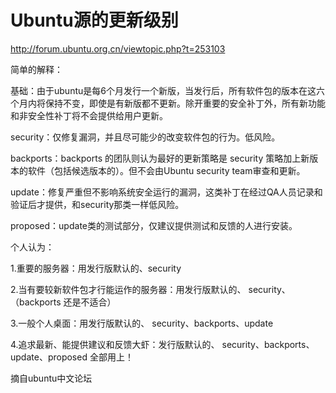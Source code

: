 # Ubuntu源的更新级别

http://forum.ubuntu.org.cn/viewtopic.php?t=253103

简单的解释：

基础：由于ubuntu是每6个月发行一个新版，当发行后，所有软件包的版本在这六个月内将保持不变，即使是有新版都不更新。除开重要的安全补丁外，所有新功能和非安全性补丁将不会提供给用户更新。

security：仅修复漏洞，并且尽可能少的改变软件包的行为。低风险。

backports：backports 的团队则认为最好的更新策略是 security 策略加上新版本的软件（包括候选版本的）。但不会由Ubuntu security team审查和更新。

update：修复严重但不影响系统安全运行的漏洞，这类补丁在经过QA人员记录和验证后才提供，和security那类一样低风险。

proposed：update类的测试部分，仅建议提供测试和反馈的人进行安装。

个人认为：

1.重要的服务器：用发行版默认的、security 

2.当有要较新软件包才行能运作的服务器：用发行版默认的、 security、（backports 还是不适合） 

3.一般个人桌面：用发行版默认的、 security、backports、update

4.追求最新、能提供建议和反馈大虾：发行版默认的、 security、backports、update、proposed 全部用上！

摘自ubuntu中文论坛
